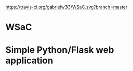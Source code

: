https://travis-ci.org/gabrielw33/WSaC.svg?branch=master

# WSaC
# Simple Python/Flask web application
